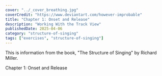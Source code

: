 ```yaml
---
cover: "../_cover_breathing.jpg"
coverCredit: "https://www.deviantart.com/however-improbable"
title: "Chapter 1: Onset and Release"
description: "Working With the Track View"
publishedDate: 2025-04-06
category: "structure-of-singing"
tags: ["exercises", "structure-of-singing"]
---
```


This is information from the book, "The Structure of Singing" by Richard Miller.

Chapter 1: Onset and Release